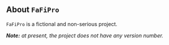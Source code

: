 About `FaFiPro`
---------------

`FaFiPro` is a fictional and non-serious project.


<!-- VERSION - INFOS - AUTO - START -->

***Note:*** *at present, the project does not have any version number.*

<!-- VERSION - INFOS - AUTO - END -->
